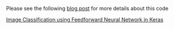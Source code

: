 Please see the following [blog post](https://www.learnopencv.com/image-classification-using-feedforward-neural-network-in-keras/) for more details about this code

[Image Classification using Feedforward Neural Network in Keras](https://www.learnopencv.com/image-classification-using-feedforward-neural-network-in-keras/)

